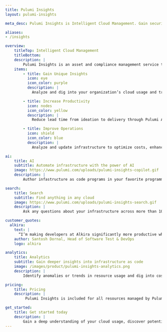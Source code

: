 ```yaml
---
title: Pulumi Insights
layout: pulumi-insights

meta_desc: Pulumi Insights is Intelligent Cloud Management. Gain security, compliance, and cost insights into your cloud, and automatically remediate issues.

aliases:
- /insights

overview:
    titleTop: Intelligent Cloud Management
    titleBottom: 
    description: |
        Pulumi Insights is an asset and compliance management service that gives search, compliance remediation, resource visualizations, and AI insights over any infrastructure, including resources not provisioned by Pulumi IaC such as AWS CloudFormation, Microsoft ARM, HashiCorp Terraform, or even manually.
    items:
        - title: Gain Unique Insights
          icon: eye
          icon_color: purple
          description: |
            Analyze and dig into your organization’s cloud usage and trends.

        - title: Increase Productivity
          icon: nodes
          icon_color: yellow
          description: |
            Reduce lead time from ideation to delivery through Pulumi AI and Pulumi Copilot.

        - title: Improve Operations
          icon: shield
          icon_color: blue
          description: |
            Analyze and update infrastructure to optimize costs, enhance security, and ensure compliance. 

ai:
    title: AI
    subtitle: Automate infrastructure with the power of AI
    image: https://www.pulumi.com/uploads/pulumi-insights-copilot.gif
    description: |
        Author infastructure as code programs in your favorite programming language and automate infrastructure management tasks through AI. You can tap into the Pulumi Copilot's deep understanding of your user and organization context to gain visibility into your team's activity, discover cost saving opportunities, get compliance, and debug cloud failures. 

search:
    title: Search
    subtitle: Find anything in any cloud
    image: https://www.pulumi.com/uploads/pulumi-insights-search.gif
    description: |
        Ask any questions about your infrastructure across more than 100 clouds, using either structured search queries or natural language prompts. Search helps you find that needle in the haystack – locating a single resource across many clouds and environments – as well as running sophisticated queries such as tracking down untagged or expensive resources across the whole organization.

customer_quotes:
  alkira:
    text: |
      “I’m making developers at Alkira significantly more productive while also making my job easier using Pulumi’s IaC platform and features like Pulumi Insights and Deployments. I can get developers using IaC immediately with Pulumi Deployments and its GitHub integration, while Pulumi Insights makes it really easy to find idle developer environments that need to be shut down, which reduces our cloud costs.”
    author: Santosh Dornal, Head of Software Test & DevOps
    logo: alkira

analytics:
    title: Analytics
    subtitle: Gain deeper insights into infrastructure as code
    image: /images/product/pulumi-insights-analytics.png
    description: |
        Identify anomalies or trends in resource usage and dig into cost, security, and compliance concerns. You can programmatically query a REST API to add automation around search results or to integrate with internal platforms and dashboards. You can export data to other data warehouses including Snowflake, Amazon Redshift, Google BigQuery and Azure Synapse. You also have built-in dashboards that give you key insights about cloud usage.

pricing:
    title: Pricing
    description: |
         Pulumi Insights is included for all resources managed by Pulumi Cloud. 

get_started:
    title: Get started today
    description: |
        Gain a deep understanding of your cloud usage, discover potential cost savings opportunities, and enforce compliance and security policies across your entire cloud.
---
```

